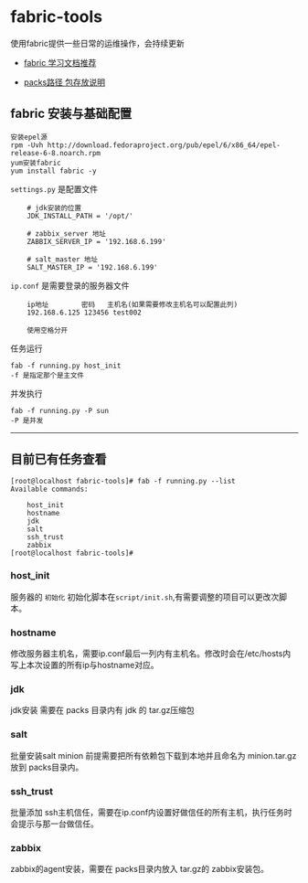 # fabric-tools
使用fabric提供一些日常的运维操作，会持续更新<br>

* [fabric 学习文档推荐](http://fabric-chs.readthedocs.io/zh_CN/chs/tutorial.html "fabric 文档推荐") 

* [packs路径 包存放说明](https://github.com/s57445560/fabric-tools/tree/master/packs/README.md)

## fabric 安装与基础配置
```linux
安装epel源
rpm -Uvh http://download.fedoraproject.org/pub/epel/6/x86_64/epel-release-6-8.noarch.rpm
yum安装fabric
yum install fabric -y
```
`settings.py` 是配置文件<br>

		# jdk安装的位置
		JDK_INSTALL_PATH = '/opt/'
		
		# zabbix_server 地址
		ZABBIX_SERVER_IP = '192.168.6.199'
		
		# salt_master 地址
		SALT_MASTER_IP = '192.168.6.199'

`ip.conf` 是需要登录的服务器文件<br>

		ip地址        密码   主机名(如果需要修改主机名可以配置此列)
		192.168.6.125 123456 test002

		使用空格分开

任务运行<br>
```
fab -f running.py host_init
-f 是指定那个是主文件
```
并发执行<br>
```
fab -f running.py -P sun
-P 是并发
```

---

## 目前已有任务查看

```linux
[root@localhost fabric-tools]# fab -f running.py --list
Available commands:

    host_init
    hostname
    jdk
    salt
    ssh_trust
    zabbix
[root@localhost fabric-tools]# 
```

### host_init
服务器的 `初始化` 初始化脚本在`script/init.sh`,有需要调整的项目可以更改次脚本。<br>


### hostname
修改服务器主机名，需要ip.conf最后一列内有主机名。修改时会在/etc/hosts内写上本次设置的所有ip与hostname对应。<br>

### jdk
jdk安装 需要在 packs 目录内有 jdk 的 tar.gz压缩包<br>

### salt
批量安装salt minion 前提需要把所有依赖包下载到本地并且命名为 minion.tar.gz 放到 packs目录内。<br>

### ssh_trust
批量添加 ssh主机信任，需要在ip.conf内设置好做信任的所有主机，执行任务时会提示与那一台做信任。<br>

### zabbix
zabbix的agent安装，需要在 packs目录内放入 tar.gz的 zabbix安装包。<br>
